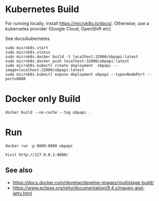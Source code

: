 # Kubernetes Build

For running locally, install https://microk8s.io/docs/.
Otherwise, use a kubernetes provider (Google Cloud, OpenShift etc)

See docs/kubernetes

    sudo microk8s.start
    sudo microk8s.status
    sudo microk8s.docker build -t localhost:32000/obpapi:latest
    sudo microk8s.docker push localhost:32000/obpapi:latest
    sudo microk8s.kubectl create deployment  obpapi --image=localhost:32000/obpapi:latest
    sudo microk8s.kubectl expose deployment obpapi --type=NodePort --port=8080

# Docker only Build

    docker build --no-cache --tag obpapi .

# Run 

    docker run -p 8080:8080 obpapi

    Visit http://127.0.0.1:8080/

## See also

- https://docs.docker.com/develop/develop-images/multistage-build/ 
- https://www.eclipse.org/jetty/documentation/9.4.x/maven-and-jetty.html
